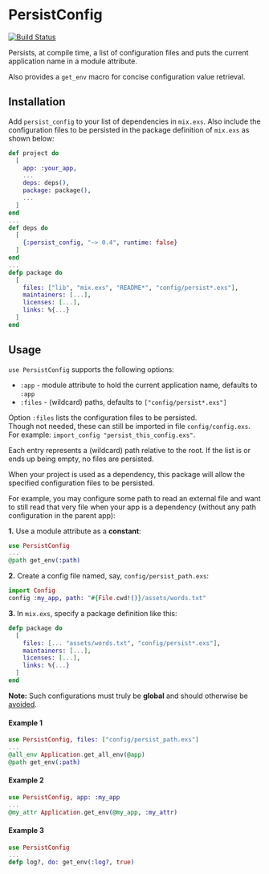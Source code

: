 # PersistConfig

[![Build Status](https://travis-ci.org/RaymondLoranger/persist_config.svg?branch=master)](https://travis-ci.org/RaymondLoranger/persist_config)

Persists, at compile time, a list of configuration files and
puts the current application name in a module attribute.

Also provides a `get_env` macro for concise configuration value retrieval.

## Installation

Add `persist_config` to your list of dependencies in `mix.exs`.
Also include the configuration files to be persisted in the package definition
of `mix.exs` as shown below:

```elixir
def project do
  [
    app: :your_app,
    ...
    deps: deps(),
    package: package(),
    ...
  ]
end
...
def deps do
  [
    {:persist_config, "~> 0.4", runtime: false}
  ]
end
...
defp package do
  [
    files: ["lib", "mix.exs", "README*", "config/persist*.exs"],
    maintainers: [...],
    licenses: [...],
    links: %{...}
  ]
end
```

## Usage

`use PersistConfig` supports the following options:

- `:app`   - module attribute to hold the current application name,
             defaults to `:app`
- `:files` - (wildcard) paths, defaults to `["config/persist*.exs"]`

Option `:files` lists the configuration files to be persisted.  
Though not needed, these can still be imported in file `config/config.exs`.  
For example: `import_config "persist_this_config.exs"`.

Each entry represents a (wildcard) path relative to the root.
If the list is or ends up being empty, no files are persisted.

When your project is used as a dependency, this package will
allow the specified configuration files to be persisted.

For example, you may configure some path to read an external
file and want to still read that very file when your app is a
dependency (without any path configuration in the parent app):

__1.__ Use a module attribute as a __constant__:

```elixir
use PersistConfig
...
@path get_env(:path)
```

__2.__ Create a config file named, say, `config/persist_path.exs`:

```elixir
import Config
config :my_app, path: "#{File.cwd!()}/assets/words.txt"
```

__3.__ In `mix.exs`, specify a package definition like this:

```elixir
defp package do
  [
    files: [... "assets/words.txt", "config/persist*.exs"],
    maintainers: [...],
    licenses: [...],
    links: %{...}
  ]
end
```

__Note:__ Such configurations must truly be __global__ and should otherwise be [avoided](https://hexdocs.pm/elixir/library-guidelines.html#avoid-application-configuration).

#### Example 1

```elixir
use PersistConfig, files: ["config/persist_path.exs"]
...
@all_env Application.get_all_env(@app)
@path get_env(:path)
```

#### Example 2

```elixir
use PersistConfig, app: :my_app
...
@my_attr Application.get_env(@my_app, :my_attr)
```

#### Example 3

```elixir
use PersistConfig
...
defp log?, do: get_env(:log?, true)
```
